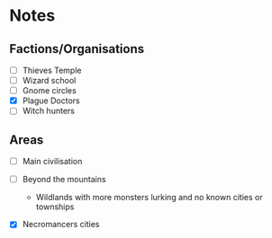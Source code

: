 # Notes

## Factions/Organisations

* [ ] Thieves Temple
* [ ] Wizard school
* [ ] Gnome circles
* [x] Plague Doctors
* [ ] Witch hunters

## Areas

* [ ] Main civilisation
* [ ] Beyond the mountains
    * Wildlands with more monsters lurking and no known cities or townships
* [x] Necromancers cities

